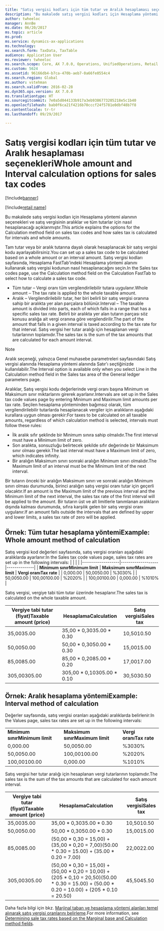 ```yaml
---
title: "Satış vergisi kodları için tüm tutar ve Aralık hesaplaması seçenekleri"
description: "Bu makalede satış vergisi kodları için Hesaplama yöntemi alanının seçenekleri ve satış vergisinin aralıklar ve tüm tutarlar için nasıl hesaplanacağı açıklanmıştır."
author: twheeloc
manager: AnnBe
ms.date: 06/20/2017
ms.topic: article
ms.prod: 
ms.service: dynamics-ax-applications
ms.technology: 
ms.search.form: TaxData, TaxTable
audience: Application User
ms.reviewer: twheeloc
ms.search.scope: Core, AX 7.0.0, Operations, UnifiedOperations, Retail
ms.custom: 5624
ms.assetid: 96166db4-b7ca-470b-aeb7-0a66fe0554c4
ms.search.region: Global
ms.author: vstehman
ms.search.validFrom: 2016-02-28
ms.dyn365.ops.version: AX 7.0.0
ms.translationtype: HT
ms.sourcegitcommit: 7e0a5d044133b917a3eb9386773205218e5c1b40
ms.openlocfilehash: bab0f6ca21f4216b70cccf24f5781e0dbf48b7f8
ms.contentlocale: tr-tr
ms.lasthandoff: 09/29/2017

---
```


# <a name="whole-amount-and-interval-calculation-options-for-sales-tax-codes"></a><span data-ttu-id="ec014-103">Satış vergisi kodları için tüm tutar ve Aralık hesaplaması seçenekleri</span><span class="sxs-lookup"><span data-stu-id="ec014-103">Whole amount and Interval calculation options for sales tax codes</span></span>

[!include[banner](../includes/banner.md)]

[!include[retail name](../includes/retail-name.md)]



<span data-ttu-id="ec014-104">Bu makalede satış vergisi kodları için Hesaplama yöntemi alanının seçenekleri ve satış vergisinin aralıklar ve tüm tutarlar için nasıl hesaplanacağı açıklanmıştır.</span><span class="sxs-lookup"><span data-stu-id="ec014-104">This article explains the options for the Calculation method field on sales tax codes and how sales tax is calculated for intervals and whole amounts.</span></span>

<span data-ttu-id="ec014-105">Tam tutar veya bir aralık tutarına dayalı olarak hesaplanacak bir satış vergisi kodu ayarlayabilirsiniz.</span><span class="sxs-lookup"><span data-stu-id="ec014-105">You can set up a sales tax code to be calculated based on a whole amount or an interval amount.</span></span> <span data-ttu-id="ec014-106">Satış vergisi kodları sayfasında, Hesaplama FastTab'indeki Hesaplama yöntemi alanını kullanarak satış vergisi kodunun nasıl hesaplanacağını seçin.</span><span class="sxs-lookup"><span data-stu-id="ec014-106">In the Sales tax codes page, use the Calculation method field on the Calculation FastTab to select how to calculate a sales tax code.</span></span>
-   <span data-ttu-id="ec014-107">Tüm tutar – Vergi oranı tüm vergilendirilebilir tutara uygulanır.</span><span class="sxs-lookup"><span data-stu-id="ec014-107">Whole amount – The tax rate is applied to the whole taxable amount.</span></span>
-   <span data-ttu-id="ec014-108">Aralık – Vergilendirilebilir tutar, her biri belirli bir satış vergisi oranına sahip bir aralıkta yer alan parçalara bölünür.</span><span class="sxs-lookup"><span data-stu-id="ec014-108">Interval – The taxable amount is divided into parts, each of which falls in a range that has a specific sales tax rate.</span></span> <span data-ttu-id="ec014-109">Belirli bir aralıkta yer alan tutarın parçası söz konusu aralığa ait vergi oranına göre vergilendirilir.</span><span class="sxs-lookup"><span data-stu-id="ec014-109">The part of the amount that falls in a given interval is taxed according to the tax rate for that interval.</span></span> <span data-ttu-id="ec014-110">Satış vergisi her tutar aralığı için hesaplanan vergi tutarlarının toplamıdır.</span><span class="sxs-lookup"><span data-stu-id="ec014-110">The sales tax is the sum of the tax amounts that are calculated for each amount interval.</span></span>
> [!NOTE]                                                                                                                              
> <span data-ttu-id="ec014-111">Aralık seçeneği, yalnızca Genel muhasebe parametreleri sayfasındaki Satış vergisi alanında Hesaplama yöntemi alanında Satır'ı seçtiğinizde kullanılabilir.</span><span class="sxs-lookup"><span data-stu-id="ec014-111">The Interval option is available only when you select Line in the Calculation method field in the Sales tax area of the General ledger parameters page.</span></span> 

<span data-ttu-id="ec014-112">Aralıklar, Satış vergisi kodu değerlerinde vergi oranı başına Minimum ve Maksimum sınır miktarlarını girerek ayarlanır.</span><span class="sxs-lookup"><span data-stu-id="ec014-112">Intervals are set up in the Sales tax code values page by entering Minimum and Maximum limit amounts per tax rate.</span></span> <span data-ttu-id="ec014-113">Seçilen hesaplama yönteminden bağımsız olarak, tüm vergilendirilebilir tutarlarda hesaplanacak vergiler için aralıkların aşağıdaki kurallara uygun olması gerekir:</span><span class="sxs-lookup"><span data-stu-id="ec014-113">For taxes to be calculated on all taxable amounts, regardless of which calculation method is selected, intervals must follow these rules:</span></span>
-   <span data-ttu-id="ec014-114">İlk aralık sıfır şeklinde bir Minimum sınıra sahip olmalıdır.</span><span class="sxs-lookup"><span data-stu-id="ec014-114">The first interval must have a Minimum limit of zero.</span></span>
-   <span data-ttu-id="ec014-115">Son aralıkta, sonsuzluğu belirtecek şekilde sıfır değerinde bir Maksimum sınır olması gerekir.</span><span class="sxs-lookup"><span data-stu-id="ec014-115">The last interval must have a Maximum limit of zero, which indicates infinity.</span></span>
-   <span data-ttu-id="ec014-116">Bir aralığın Maksimum sınırı sonraki aralığın Minimum sınırı olmalıdır.</span><span class="sxs-lookup"><span data-stu-id="ec014-116">The Maximum limit of an interval must be the Minimum limit of the next interval.</span></span>

<span data-ttu-id="ec014-117">Bir tutarın önceki bir aralığın Maksimum sınırı ve sonraki aralığın Minimum sınırı olması durumunda, birinci aralığın satış vergisi oranı tutar için geçerli olacaktır.</span><span class="sxs-lookup"><span data-stu-id="ec014-117">If an amount is the Maximum limit of the previous interval and the Minimum limit of the next interval, the sales tax rate of the first interval will be applied to the amount.</span></span> <span data-ttu-id="ec014-118">Bir tutarın üst ve alt limitlerle tanımlanan aralıkların dışında kalması durumunda, sıfıra karşılık gelen bir satış vergisi oranı uygulanır.</span><span class="sxs-lookup"><span data-stu-id="ec014-118">If an amount falls outside the intervals that are defined by upper and lower limits, a sales tax rate of zero will be applied.</span></span>

## <a name="example-whole-amount-method-of-calculation"></a><span data-ttu-id="ec014-119">Örnek: Tüm tutar hesaplama yöntemi</span><span class="sxs-lookup"><span data-stu-id="ec014-119">Example: Whole amount method of calculation</span></span>
<span data-ttu-id="ec014-120">Satış vergisi kod değerleri sayfasında, satış vergisi oranları aşağıdaki aralıklarda ayarlanır:</span><span class="sxs-lookup"><span data-stu-id="ec014-120">In the Sales tax code values page, sales tax rates are set up in the following intervals:</span></span>
|                   |                   |              |
|-------------------|-------------------|--------------|
| <span data-ttu-id="ec014-121">**Minimum sınır**</span><span class="sxs-lookup"><span data-stu-id="ec014-121">**Minimum limit**</span></span> | <span data-ttu-id="ec014-122">**Maksimum sınır**</span><span class="sxs-lookup"><span data-stu-id="ec014-122">**Maximum limit**</span></span> | <span data-ttu-id="ec014-123">**Vergi oranı**</span><span class="sxs-lookup"><span data-stu-id="ec014-123">**Tax rate**</span></span> |
| <span data-ttu-id="ec014-124">0,00</span><span class="sxs-lookup"><span data-stu-id="ec014-124">0.00</span></span>              | <span data-ttu-id="ec014-125">50,00</span><span class="sxs-lookup"><span data-stu-id="ec014-125">50.00</span></span>             | <span data-ttu-id="ec014-126">%30</span><span class="sxs-lookup"><span data-stu-id="ec014-126">30%</span></span>          |
| <span data-ttu-id="ec014-127">50,00</span><span class="sxs-lookup"><span data-stu-id="ec014-127">50.00</span></span>             | <span data-ttu-id="ec014-128">100,00</span><span class="sxs-lookup"><span data-stu-id="ec014-128">100.00</span></span>            | <span data-ttu-id="ec014-129">%20</span><span class="sxs-lookup"><span data-stu-id="ec014-129">20%</span></span>          |
| <span data-ttu-id="ec014-130">100,00</span><span class="sxs-lookup"><span data-stu-id="ec014-130">100.00</span></span>            | <span data-ttu-id="ec014-131">0,00</span><span class="sxs-lookup"><span data-stu-id="ec014-131">0.00</span></span>              | <span data-ttu-id="ec014-132">%10</span><span class="sxs-lookup"><span data-stu-id="ec014-132">10%</span></span>          |

<span data-ttu-id="ec014-133">Satış vergisi, vergiye tabi tüm tutar üzerinde hesaplanır.</span><span class="sxs-lookup"><span data-stu-id="ec014-133">The sales tax is calculated on the whole taxable amount.</span></span>

| <span data-ttu-id="ec014-134">Vergiye tabi tutar (fiyat)</span><span class="sxs-lookup"><span data-stu-id="ec014-134">Taxable amount (price)</span></span> | <span data-ttu-id="ec014-135">Hesaplama</span><span class="sxs-lookup"><span data-stu-id="ec014-135">Calculation</span></span>    | <span data-ttu-id="ec014-136">Satış vergisi</span><span class="sxs-lookup"><span data-stu-id="ec014-136">Sales tax</span></span> |
|------------------------|----------------|-----------|
| <span data-ttu-id="ec014-137">35,00</span><span class="sxs-lookup"><span data-stu-id="ec014-137">35.00</span></span>                  | <span data-ttu-id="ec014-138">35,00 \* 0,30</span><span class="sxs-lookup"><span data-stu-id="ec014-138">35.00 \* 0.30</span></span>  | <span data-ttu-id="ec014-139">10,50</span><span class="sxs-lookup"><span data-stu-id="ec014-139">10.50</span></span>     |
| <span data-ttu-id="ec014-140">50,00</span><span class="sxs-lookup"><span data-stu-id="ec014-140">50.00</span></span>                  | <span data-ttu-id="ec014-141">50,00 \* 0,30</span><span class="sxs-lookup"><span data-stu-id="ec014-141">50.00 \* 0.30</span></span>  | <span data-ttu-id="ec014-142">15,00</span><span class="sxs-lookup"><span data-stu-id="ec014-142">15.00</span></span>     |
| <span data-ttu-id="ec014-143">85,00</span><span class="sxs-lookup"><span data-stu-id="ec014-143">85.00</span></span>                  | <span data-ttu-id="ec014-144">85,00 \* 0,20</span><span class="sxs-lookup"><span data-stu-id="ec014-144">85.00 \* 0.20</span></span>  | <span data-ttu-id="ec014-145">17,00</span><span class="sxs-lookup"><span data-stu-id="ec014-145">17.00</span></span>     |
| <span data-ttu-id="ec014-146">305,00</span><span class="sxs-lookup"><span data-stu-id="ec014-146">305.00</span></span>                 | <span data-ttu-id="ec014-147">305,00 \* 0,10</span><span class="sxs-lookup"><span data-stu-id="ec014-147">305.00 \* 0.10</span></span> | <span data-ttu-id="ec014-148">30,50</span><span class="sxs-lookup"><span data-stu-id="ec014-148">30.50</span></span>     |

## <a name="example-interval-method-of-calculation"></a><span data-ttu-id="ec014-149"> Örnek: Aralık hesaplama yöntemi</span><span class="sxs-lookup"><span data-stu-id="ec014-149">Example: Interval method of calculation</span></span>
<span data-ttu-id="ec014-150">Değerler sayfasında, satış vergisi oranları aşağıdaki aralıklarda belirlenir:</span><span class="sxs-lookup"><span data-stu-id="ec014-150">In the Values page, sales tax rates are set up in the following intervals:</span></span>

|                   |                   |              |
|-------------------|-------------------|--------------|
| <span data-ttu-id="ec014-151">**Minimum sınır**</span><span class="sxs-lookup"><span data-stu-id="ec014-151">**Minimum limit**</span></span> | <span data-ttu-id="ec014-152">**Maksimum sınır**</span><span class="sxs-lookup"><span data-stu-id="ec014-152">**Maximum limit**</span></span> | <span data-ttu-id="ec014-153">**Vergi oranı**</span><span class="sxs-lookup"><span data-stu-id="ec014-153">**Tax rate**</span></span> |
| <span data-ttu-id="ec014-154">0,00</span><span class="sxs-lookup"><span data-stu-id="ec014-154">0.00</span></span>              | <span data-ttu-id="ec014-155">50,00</span><span class="sxs-lookup"><span data-stu-id="ec014-155">50.00</span></span>             | <span data-ttu-id="ec014-156">%30</span><span class="sxs-lookup"><span data-stu-id="ec014-156">30%</span></span>          |
| <span data-ttu-id="ec014-157">50,00</span><span class="sxs-lookup"><span data-stu-id="ec014-157">50.00</span></span>             | <span data-ttu-id="ec014-158">100,00</span><span class="sxs-lookup"><span data-stu-id="ec014-158">100.00</span></span>            | <span data-ttu-id="ec014-159">%20</span><span class="sxs-lookup"><span data-stu-id="ec014-159">20%</span></span>          |
| <span data-ttu-id="ec014-160">100,00</span><span class="sxs-lookup"><span data-stu-id="ec014-160">100.00</span></span>            | <span data-ttu-id="ec014-161">0,00</span><span class="sxs-lookup"><span data-stu-id="ec014-161">0.00</span></span>              | <span data-ttu-id="ec014-162">%10</span><span class="sxs-lookup"><span data-stu-id="ec014-162">10%</span></span>          |

<span data-ttu-id="ec014-163">Satış vergisi her tutar aralığı için hesaplanan vergi tutarlarının toplamıdır.</span><span class="sxs-lookup"><span data-stu-id="ec014-163">The sales tax is the sum of the tax amounts that are calculated for each amount interval.</span></span>

| <span data-ttu-id="ec014-164">Vergiye tabi tutar (fiyat)</span><span class="sxs-lookup"><span data-stu-id="ec014-164">Taxable amount (price)</span></span> | <span data-ttu-id="ec014-165">Hesaplama</span><span class="sxs-lookup"><span data-stu-id="ec014-165">Calculation</span></span>                                                               | <span data-ttu-id="ec014-166">Satış vergisi</span><span class="sxs-lookup"><span data-stu-id="ec014-166">Sales tax</span></span> |
|------------------------|---------------------------------------------------------------------------|-----------|
| <span data-ttu-id="ec014-167">35,00</span><span class="sxs-lookup"><span data-stu-id="ec014-167">35.00</span></span>                  | <span data-ttu-id="ec014-168">35,00 \* 0,30</span><span class="sxs-lookup"><span data-stu-id="ec014-168">35.00 \* 0.30</span></span>                                                             | <span data-ttu-id="ec014-169">10,50</span><span class="sxs-lookup"><span data-stu-id="ec014-169">10.50</span></span>     |
| <span data-ttu-id="ec014-170">50,00</span><span class="sxs-lookup"><span data-stu-id="ec014-170">50.00</span></span>                  | <span data-ttu-id="ec014-171">50,00 \* 0,30</span><span class="sxs-lookup"><span data-stu-id="ec014-171">50.00 \* 0.30</span></span>                                                             | <span data-ttu-id="ec014-172">15,00</span><span class="sxs-lookup"><span data-stu-id="ec014-172">15.00</span></span>     |
| <span data-ttu-id="ec014-173">85,00</span><span class="sxs-lookup"><span data-stu-id="ec014-173">85.00</span></span>                  | <span data-ttu-id="ec014-174">(50,00 \* 0,30 = 15,00) + (35,00 \* 0,20 = 7,00)</span><span class="sxs-lookup"><span data-stu-id="ec014-174">(50.00 \* 0.30 = 15.00) + (35.00 \* 0.20 = 7.00)</span></span>                          | <span data-ttu-id="ec014-175">22,00</span><span class="sxs-lookup"><span data-stu-id="ec014-175">22.00</span></span>     |
| <span data-ttu-id="ec014-176">305,00</span><span class="sxs-lookup"><span data-stu-id="ec014-176">305.00</span></span>                 | <span data-ttu-id="ec014-177">(50,00 \* 0,30 = 15,00) + (50,00 \* 0,20 = 10,00) + (205 \* 0,10 = 20,50)</span><span class="sxs-lookup"><span data-stu-id="ec014-177">(50.00 \* 0.30 = 15.00) + (50.00 \* 0.20 = 10.00) + (205 \* 0.10 = 20.50)</span></span> | <span data-ttu-id="ec014-178">45,50</span><span class="sxs-lookup"><span data-stu-id="ec014-178">45.50</span></span>     |

 

<span data-ttu-id="ec014-179">Daha fazla bilgi için bkz. [Marjinal taban ve hesaplama yöntemi alanları temel alınarak satış vergisi oranlarını belirleme](marginal-base-field.md).</span><span class="sxs-lookup"><span data-stu-id="ec014-179">For more information, see [Determining sale tax rates based on the Marginal base and Calculation method fields](marginal-base-field.md).</span></span>






